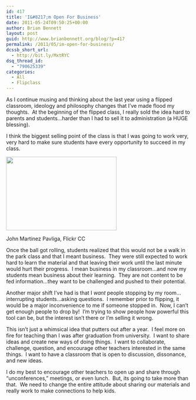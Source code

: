 ```yaml
---
id: 417
title: 'I&#8217;m Open For Business'
date: 2011-05-24T09:50:25+00:00
author: Brian Bennett
layout: post
guid: http://www.brianbennett.org/blog/?p=417
permalink: /2011/05/im-open-for-business/
dcssb_short_url:
  - http://bit.ly/MxtRYC
dsq_thread_id:
  - "790625339"
categories:
  - All
  - Flipclass
---
```

As I continue musing and thinking about the last year using a flipped classroom, ideology and philosophy changes that I&#8217;ve made flood my thoughts.  At the beginning of the flipped class, I really sold the idea hard to parents and students&#8230;harder than I had to sell it to administration (a HUGE blessing).

I think the biggest selling point of the class is that I was going to work very, very hard to make sure students have every opportunity to succeed in my class.

<div id="attachment_418" style="max-width: 310px" class="wp-caption alignleft">
  <a href="http://blog.ohheybrian.com/wp-content/uploads/2011/05/Screen-shot-2011-05-23-at-1.20.47-PM.png"><img class="size-medium wp-image-418" title="Screen shot 2011-05-23 at 1.20.47 PM" src="http://blog.ohheybrian.com/wp-content/uploads/2011/05/Screen-shot-2011-05-23-at-1.20.47-PM-300x200.png" alt="" width="300" height="200" srcset="https://blog.ohheybrian.com/wp-content/uploads/2011/05/Screen-shot-2011-05-23-at-1.20.47-PM-300x200.png 300w, https://blog.ohheybrian.com/wp-content/uploads/2011/05/Screen-shot-2011-05-23-at-1.20.47-PM.png 639w" sizes="(max-width: 300px) 100vw, 300px" /></a>
  
  <p class="wp-caption-text">
    John Martinez Pavliga, Flickr CC
  </p>
</div>

Once the ball got rolling, students realized that this would not be a walk in the park class and that I meant business.  They were still expected to work hard to learn the material and that leaving their work until the last minute would hurt their progress.  I mean business in my classroom&#8230;and now my students mean business about their learning.  They are not content to be fed information&#8230;they want to be challenged and pushed to their potential.

Another major shift I&#8217;ve had is that I _want_ people stopping by my room&#8230;interrupting students&#8230;asking questions.  I remember prior to flipping, it would be a major inconvenience to me if someone stopped in.  Now, I can&#8217;t get enough people to drop by!  I&#8217;m trying to show people how powerful this tool can be, but the interest isn&#8217;t there or I&#8217;m selling it wrong.

This isn&#8217;t just a whimsical idea that putters out after a year.  I feel more on fire for teaching than I was after graduation from university.  I want to share ideas and create new ways of doing things.  I want to collaborate, challenge, question, and encourage other teachers interested in the same things.  I want to have a classroom that is open to discussion, dissonance, and new ideas.

I do my best to encourage other teachers to open up and share through &#8220;unconferences,&#8221; meetings, or even lunch.  But, its going to take more than that.  We need to change the entire attitude about sharing our materials and really work to make connections to help kids.